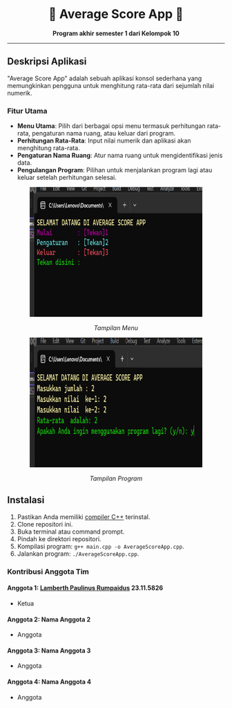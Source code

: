 <div align="center">
  <h1>🚀 Average Score App 🚀</h1>
  <p><b>Program akhir semester 1 dari Kelompok 10</b></p>
</div>

---

## Deskripsi Aplikasi

"Average Score App" adalah sebuah aplikasi konsol sederhana yang memungkinkan pengguna untuk menghitung rata-rata dari sejumlah nilai numerik.

### Fitur Utama

- **Menu Utama**: Pilih dari berbagai opsi menu termasuk perhitungan rata-rata, pengaturan nama ruang, atau keluar dari program.
- **Perhitungan Rata-Rata**: Input nilai numerik dan aplikasi akan menghitung rata-rata.
- **Pengaturan Nama Ruang**: Atur nama ruang untuk mengidentifikasi jenis data.
- **Pengulangan Program**: Pilihan untuk menjalankan program lagi atau keluar setelah perhitungan selesai.

<div align="center">
  <img src="Screenshot.png" width="400" height="300" alt="Tangkapan Layar 1" title="Tampilan Menu">
  <p><i>Tampilan Menu</i></p>
</div>

<div align="center">
  <img src="Screenshot1.png" width="400" height="300" alt="Tangkapan Layar 2" title="Tampilan Program">
  <p><i>Tampilan Program</i></p>
</div>

## Instalasi

1. Pastikan Anda memiliki [compiler C++](https://gcc.gnu.org/install/index.html) terinstal.
2. Clone repositori ini.
3. Buka terminal atau command prompt.
4. Pindah ke direktori repositori.
5. Kompilasi program: `g++ main.cpp -o AverageScoreApp.cpp`.
6. Jalankan program: `./AverageScoreApp.cpp`.

### Kontribusi Anggota Tim

#### Anggota 1: [Lamberth Paulinus Rumpaidus](https://github.com/lamberthpaulinusrumpaidus) 23.11.5826
- Ketua

#### Anggota 2: Nama Anggota 2
- Anggota

#### Anggota 3: Nama Anggota 3
- Anggota

#### Anggota 4: Nama Anggota 4
- Anggota
